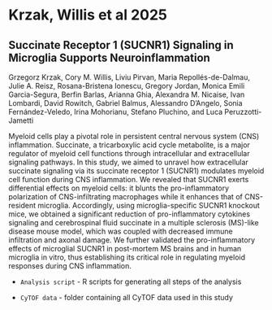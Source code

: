 # Krzak, Willis et al 2025

## Succinate Receptor 1 (SUCNR1) Signaling in Microglia Supports Neuroinflammation

Grzegorz Krzak, Cory M. Willis, Liviu Pirvan, Maria Repollés-de-Dalmau, Julie A. Reisz, Rosana-Bristena Ionescu, Gregory Jordan, Monica Emili Garcia-Segura, Berfin Barlas, Arianna Ghia, Alexandra M. Nicaise, Ivan Lombardi, David Rowitch, Gabriel Balmus, Alessandro D’Angelo, Sonia Fernández-Veledo, Irina Mohorianu, Stefano Pluchino, and Luca Peruzzotti-Jametti

Myeloid cells play a pivotal role in persistent central nervous system (CNS) inflammation. Succinate, a tricarboxylic acid cycle metabolite, is a major regulator of myeloid cell functions through intracellular and extracellular signaling pathways. In this study, we aimed to unravel how extracellular succinate signaling via its succinate receptor 1 (SUCNR1) modulates myeloid cell function during CNS inflammation. We revealed that SUCNR1 exerts differential effects on myeloid cells: it blunts the pro-inflammatory polarization of CNS-infiltrating macrophages while it enhances that of CNS-resident microglia. Accordingly, using microglia-specific SUCNR1 knockout mice, we obtained a significant reduction of pro-inflammatory cytokines signaling and cerebrospinal fluid succinate in a multiple sclerosis (MS)-like disease mouse model, which was coupled with decreased immune infiltration and axonal damage. We further validated the pro-inflammatory effects of microglial SUCNR1 in post-mortem MS brains and in human microglia in vitro, thus establishing its critical role in regulating myeloid responses during CNS inflammation.



- `Analysis script` - R scripts for generating all steps of the analysis

- `CyTOF data` - folder containing all CyTOF data used in this study
